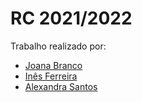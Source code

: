 # RC 2021/2022


Trabalho realizado por:
 

- [Joana Branco](https://github.com/joanabranco)
- [Inês Ferreira](https://github.com/venicexbish)
- [Alexandra Santos](https://github.com/xanaccs)


  

